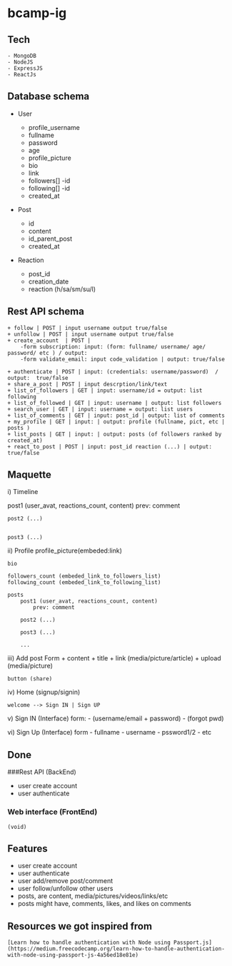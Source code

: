 # bcamp-ig

## Tech
	- MongoDB
	- NodeJS
	- ExpressJS
	- ReactJs

## Database schema

- User
	- profile_username
	- fullname
	- password
	- age
	- profile_picture
	- bio
	- link
	- followers[]
		-id
	- following[]
		-id
	- created_at

- Post
	- id
	- content
	- id_parent_post
	- created_at

- Reaction
	- post_id
	- creation_date
	- reaction (h/sa/sm/su/l)


## Rest API schema
	+ follow | POST | input username output true/false
	+ unfollow | POST | input username output true/false
	+ create_account  | POST |
		-form subscription: input: (form: fullname/ username/ age/ password/ etc ) / output: 
		-form validate_email: input code_validation | output: true/false

	+ authenticate | POST | input: (credentials: username/password)  / output:  true/false
	+ share_a_post | POST | input descrption/link/text
	+ list_of_followers | GET | input: username/id = output: list following
	+ list_of_followed | GET | input: username | output: list followers
	+ search_user | GET | input: username = output: list users
	+ list_of_comments | GET | input: post_id | output: list of comments
	+ my_profile | GET | input: | output: profile (fullname, pict, etc | posts )
	+ list_posts | GET | input: | output: posts (of followers ranked by created_at)
	+ react_to_post | POST | input: post_id reaction (...) | output: true/false


## Maquette

i) Timeline
	
  post1 (user_avat, reactions_count, content)
		prev: comment

	post2 (...)


	post3 (...)


ii) Profile
	profile_picture(embeded:link)

	bio

	followers_count (embeded_link_to_followers_list)
	following_count (embeded_link_to_following_list)

	posts
		post1 (user_avat, reactions_count, content)
			prev: comment

		post2 (...)

		post3 (...)
		
		...


iii) Add post
	Form
		+ content
		+ title
		+ link (media/picture/article)
		+ upload (media/picture)

	button (share)
	
iv) Home (signup/signin)

	welcome --> Sign IN | Sign UP

v)	Sign IN (Interface)
	form:
		- (username/email + password)
		- (forgot pwd)

vi) Sign Up (Interface)
	form
		- fullname
		- username
		- pssword1/2
		- etc

## Done

###Rest API (BackEnd)
- user create account
- user authenticate

### Web interface (FrontEnd)
	(void)

## Features
- user create account
- user authenticate
- user add/remove post/comment
- user follow/unfollow other users
- posts, are content, media/pictures/videos/links/etc
- posts might have, comments, likes, and likes on comments

## Resources we got inspired from

	[Learn how to handle authentication with Node using Passport.js](https://medium.freecodecamp.org/learn-how-to-handle-authentication-with-node-using-passport-js-4a56ed18e81e)
	
